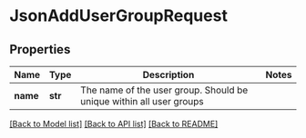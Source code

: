 # JsonAddUserGroupRequest

## Properties
Name | Type | Description | Notes
------------ | ------------- | ------------- | -------------
**name** | **str** | The name of the user group. Should be unique within all user groups | 

[[Back to Model list]](../README.md#documentation-for-models) [[Back to API list]](../README.md#documentation-for-api-endpoints) [[Back to README]](../README.md)


